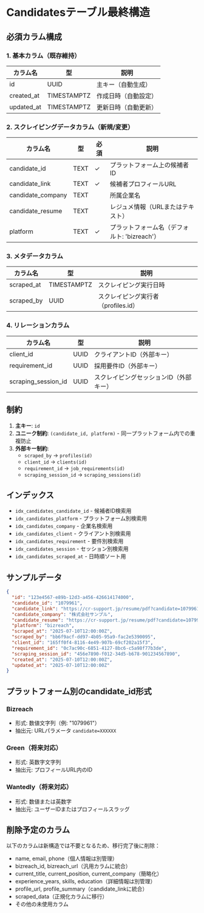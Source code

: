 # Candidatesテーブル最終構造

## 必須カラム構成

### 1. 基本カラム（既存維持）
| カラム名 | 型 | 説明 |
|---------|-----|------|
| id | UUID | 主キー（自動生成） |
| created_at | TIMESTAMPTZ | 作成日時（自動設定） |
| updated_at | TIMESTAMPTZ | 更新日時（自動更新） |

### 2. スクレイピングデータカラム（新規/変更）
| カラム名 | 型 | 必須 | 説明 |
|---------|-----|------|------|
| candidate_id | TEXT | ✓ | プラットフォーム上の候補者ID |
| candidate_link | TEXT | ✓ | 候補者プロフィールURL |
| candidate_company | TEXT | | 所属企業名 |
| candidate_resume | TEXT | | レジュメ情報（URLまたはテキスト） |
| platform | TEXT | ✓ | プラットフォーム名（デフォルト: 'bizreach'） |

### 3. メタデータカラム
| カラム名 | 型 | 説明 |
|---------|-----|------|
| scraped_at | TIMESTAMPTZ | スクレイピング実行日時 |
| scraped_by | UUID | スクレイピング実行者（profiles.id） |

### 4. リレーションカラム
| カラム名 | 型 | 説明 |
|---------|-----|------|
| client_id | UUID | クライアントID（外部キー） |
| requirement_id | UUID | 採用要件ID（外部キー） |
| scraping_session_id | UUID | スクレイピングセッションID（外部キー） |

## 制約

1. **主キー**: `id`
2. **ユニーク制約**: `(candidate_id, platform)` - 同一プラットフォーム内での重複防止
3. **外部キー制約**:
   - `scraped_by` → `profiles(id)`
   - `client_id` → `clients(id)`
   - `requirement_id` → `job_requirements(id)`
   - `scraping_session_id` → `scraping_sessions(id)`

## インデックス

- `idx_candidates_candidate_id` - 候補者ID検索用
- `idx_candidates_platform` - プラットフォーム別検索用
- `idx_candidates_company` - 企業名検索用
- `idx_candidates_client` - クライアント別検索用
- `idx_candidates_requirement` - 要件別検索用
- `idx_candidates_session` - セッション別検索用
- `idx_candidates_scraped_at` - 日時順ソート用

## サンプルデータ

```json
{
  "id": "123e4567-e89b-12d3-a456-426614174000",
  "candidate_id": "1079961",
  "candidate_link": "https://cr-support.jp/resume/pdf?candidate=1079961",
  "candidate_company": "株式会社サンプル",
  "candidate_resume": "https://cr-support.jp/resume/pdf?candidate=1079961",
  "platform": "bizreach",
  "scraped_at": "2025-07-10T12:00:00Z",
  "scraped_by": "bb6f9acf-dd97-4b05-95a9-fac2e5390095",
  "client_id": "165ff0f4-8116-4e49-907b-69cf202a15f3",
  "requirement_id": "0c7ac90c-6851-4127-8bc6-c5a98f77b3de",
  "scraping_session_id": "456e7890-f012-34d5-b678-901234567890",
  "created_at": "2025-07-10T12:00:00Z",
  "updated_at": "2025-07-10T12:00:00Z"
}
```

## プラットフォーム別のcandidate_id形式

### Bizreach
- 形式: 数値文字列（例: "1079961"）
- 抽出元: URLパラメータ `candidate=XXXXXX`

### Green（将来対応）
- 形式: 英数字文字列
- 抽出元: プロフィールURL内のID

### Wantedly（将来対応）
- 形式: 数値または英数字
- 抽出元: ユーザーIDまたはプロフィールスラッグ

## 削除予定のカラム

以下のカラムは新構造では不要となるため、移行完了後に削除：

- name, email, phone（個人情報は別管理）
- bizreach_id, bizreach_url（汎用カラムに統合）
- current_title, current_position, current_company（簡略化）
- experience_years, skills, education（詳細情報は別管理）
- profile_url, profile_summary（candidate_linkに統合）
- scraped_data（正規化カラムに移行）
- その他の未使用カラム